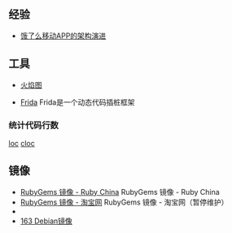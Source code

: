## 经验

- [饿了么移动APP的架构演进](https://mp.weixin.qq.com/s?__biz=MzAxNDUwMzU3Mw==&mid=401044540&idx=1&sn=24b7d8fb655ae6dd5d989d0cb3c08e90&scene=2&srcid=0106EtxRjD2jHxzomxVPTwY3&from=timeline&isappinstalled=0&uin=NzgwODIwNDgw&key=&devicetype=webwx&version=70000001&lang=zh_CN&pass_ticket=46hW44w3Hxd7VY9rutz7mgLu1JGe2T1AAKNQpxNoYOSGi8NpmNYr%2BAZj%2BiXtRX2F)


## 工具

- [火焰图](https://github.com/brendangregg/FlameGraph)

- [Frida](https://github.com/frida/frida) Frida是一个动态代码插桩框架


### 统计代码行数

[loc](https://github.com/cgag/loc)
[cloc](https://github.com/AlDanial/cloc)




## 镜像

- [RubyGems 镜像 - Ruby China](http://gems.ruby-china.org/) RubyGems 镜像 - Ruby China
- [RubyGems 镜像 - 淘宝网](https://ruby.taobao.org/) RubyGems 镜像 - 淘宝网（暂停维护）
- [](https://pkg.phpcomposer.com/)
- [163 Debian镜像](http://mirrors.163.com/.help/debian.html)